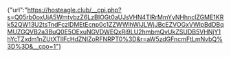 {"url":"https://hosteagle.club/__cpi.php?s=Q05rb0oxUjA5WmtybzZ6LzBIOGt0aUJsVHN4TlRrMmYyNHhnclZGME1KRk52QW13U2tsTndFczlDMEtEcnp0c1ZZWWlhWlJLWjJBcEZVOGxVWlpBdDBqMUZGQVB2a3BuQ0E5OExuNGVDWEQxRi9LU2hmbmQvUkZSUDB5VHNjY1hYcTZxdm1nZUtXTllFcHdZNlZoRFNRPT0%3D&r=aW5zdGFncmFtLmNvbQ%3D%3D&__cpo=1"}
